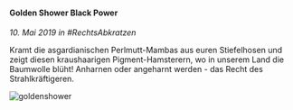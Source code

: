 #### Golden Shower Black Power

_10. Mai 2019 in #RechtsAbkratzen_

Kramt die asgardianischen Perlmutt-Mambas aus euren Stiefelhosen und zeigt diesen kraushaarigen Pigment-Hamsterern, wo in unserem Land die Baumwolle blüht! Anharnen oder angeharnt werden - das Recht des Strahlkräftigeren.

![goldenshower](https://rtrkrt.4lima.de/rechtsabkratzen/rechtsabkratzen_goldenshower.jpg)
